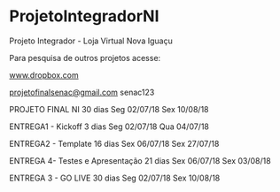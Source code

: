 # ProjetoIntegradorNI
Projeto Integrador - Loja Virtual Nova Iguaçu

Para pesquisa de outros projetos  acesse:

www.dropbox.com

projetofinalsenac@gmail.com
senac123

PROJETO FINAL NI	30 dias	Seg 02/07/18	Sex 10/08/18

ENTREGA1 - Kickoff	3 dias	Seg 02/07/18	Qua 04/07/18

ENTREGA2 - Template 	16 dias	Sex 06/07/18	Sex 27/07/18

ENTREGA 4- Testes e Apresentação	21 dias	Sex 06/07/18	Sex 03/08/18

ENTREGA 3 - GO LIVE	30 dias	Seg 02/07/18	Sex 10/08/18



